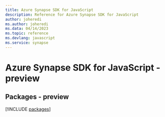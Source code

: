 ```yaml
---
title: Azure Synapse SDK for JavaScript
description: Reference for Azure Synapse SDK for JavaScript
author: joheredi
ms.author: joheredi
ms.data: 04/14/2023
ms.topic: reference
ms.devlang: javascript
ms.service: synapse
---
```

# Azure Synapse SDK for JavaScript - preview
## Packages - preview
[!INCLUDE [packages](synapse-index.md)]